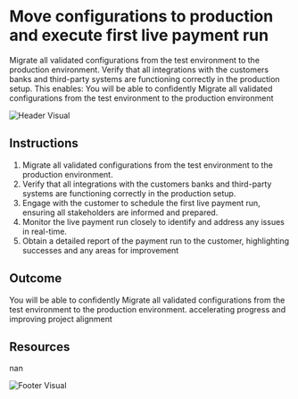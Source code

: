 # Move configurations to production and execute first live payment run

Migrate all validated configurations from the test environment to the production environment. Verify that all integrations with the customers banks and third-party systems are functioning correctly in the production setup. This enables: You will be able to confidently Migrate all validated configurations from the test environment to the production environment

![Header Visual](https://raw.githubusercontent.com/BriskenFinancials/use-case-template/main/cards/assets/UC10000426-S-04-top.png)

## Instructions

1. Migrate all validated configurations from the test environment to the production environment.
2. Verify that all integrations with the customers banks and third-party systems are functioning correctly in the production setup.
3. Engage with the customer to schedule the first live payment run, ensuring all stakeholders are informed and prepared.
4. Monitor the live payment run closely to identify and address any issues in real-time.
5. Obtain a detailed report of the payment run to the customer, highlighting successes and any areas for improvement

## Outcome

You will be able to confidently Migrate all validated configurations from the test environment to the production environment. accelerating progress and improving project alignment

## Resources

nan

![Footer Visual](https://raw.githubusercontent.com/BriskenFinancials/use-case-template/main/cards/assets/UC10000426-S-04-bottom.png)